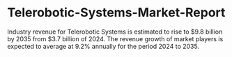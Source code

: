 # Telerobotic-Systems-Market-Report
Industry revenue for Telerobotic Systems is estimated to rise to $9.8 billion by 2035 from $3.7 billion of 2024. The revenue growth of market players is expected to average at 9.2% annually for the period 2024 to 2035.
